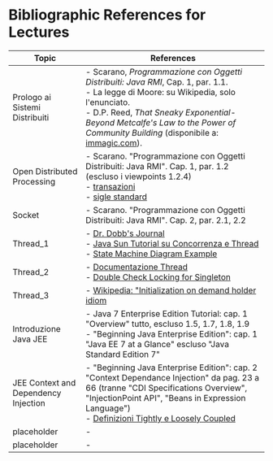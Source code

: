 # Bibliographic References for Lectures

| Topic                           |  References                                                                                               |
| ----- | ---- |
| Prologo ai Sistemi Distribuiti   | - Scarano, *Programmazione con Oggetti Distribuiti: Java RMI*, Cap. 1, par. 1.1.                                       <br> - La legge di Moore: su Wikipedia, solo l'enunciato.                                                       <br> - D.P. Reed, *That Sneaky Exponential-Beyond Metcalfe's Law to the Power of Community Building* (disponibile a: [immagic.com](https://www.immagic.com/eLibrary/ARCHIVES/GENERAL/GENREF/C030200R.pdf)). |
| Open Distributed Processing | - Scarano. "Programmazione con Oggetti Distribuiti: Java RMI". Cap. 1, par. 1.2 (escluso i viewpoints 1.2.4) <br> - [transazioni](http://en.wikipedia.org/wiki/Database_transaction) <br>- [sigle standard](http://standards.iso.org/ittf/PubliclyAvailableStandards/index.html) |
| Socket | - Scarano. "Programmazione con Oggetti Distribuiti: Java RMI". Cap. 2, par. 2.1, 2.2|
| Thread_1 | - [Dr. Dobb's Journal](https://drdobbs.com/web-development/a-fundamental-turn-toward-concurrency-in/184405990?pgno=1) <br> - [Java Sun Tutorial su Concorrenza e Thread](https://docs.oracle.com/javase/tutorial/essential/concurrency/) <br> - [State Machine Diagram Example](https://www.uml-diagrams.org/examples/java-6-thread-state-machine-diagram-example.html)|
| Thread_2 | - [Documentazione Thread](https://docs.oracle.com/javase/7/docs/api/java/lang/Thread.html)<br> - [Double Check Locking for Singleton](http://www.ibm.com/developerworks/java/library/j-dcl/index.html)|
| Thread_3 | - [Wikipedia: "Initialization on demand holder idiom](http://en.wikipedia.org/wiki/Initialization-on-demand_holder_idiom)  |
| Introduzione Java JEE | - Java 7 Enterprise Edition Tutorial: cap. 1 "Overview" tutto, escluso 1.5, 1.7, 1.8, 1.9 <br> - "Beginning Java Enterprise Edition": cap. 1 "Java EE 7 at a Glance" escluso "Java Standard Edition 7" |
| JEE Context and Dependency Injection | - "Beginning Java Enterprise Edition": cap. 2 "Context Dependance Injection" da pag. 23 a 66 (tranne "CDI Specifications Overview", "InjectionPoint API", "Beans in Expression Language")<br> - [Definizioni Tightly e Loosely Coupled](https://learn.microsoft.com/en-us/previous-versions/dotnet/netframework-4.0/hh323705(v=vs.100)?redirectedfrom=MSDN) |
| placeholder | -  |
| placeholder | -  |
